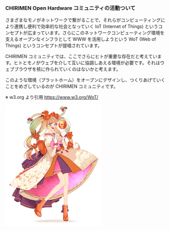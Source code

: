 ### CHIRIMEN Open Hardware コミュニティの活動ついて
 さまざまなモノがネットワークで繋がることで、それらがコンピューティングにより連携し便利で効率的な社会となっていく IoT (Internet of Things) というコンセプトが広まっています。さらにこのネットワークコンピューティング環境を支えるオープンなインフラとして WWW を活用しようという WoT (Web of Things) というコンセプトが提唱されています。

CHIRIMEN コミュニティでは、ここでさらにヒトが重要な存在だと考えています。ヒトとモノがウェブを介して互いに協調しあえる環境が必要です。それはウェブブラウザを核に作られていくのはないかと考えます。

このような環境（プラットホーム）をオープンにデザインし、つくりあげていくことをめざしているのが CHIRIMEN コミュニティです。

※ w3.org より引用 https://www.w3.org/WoT/

  <img src="./image/chiri.jpg" width="60%">
